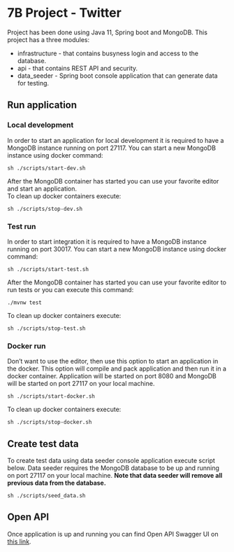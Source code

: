 # 7B Project - Twitter

Project has been done using Java 11, Spring boot and MongoDB. 
This project has a three modules:
- infrastructure - that contains busyness login and access to the database.
- api - that contains REST API and security.
- data_seeder - Spring boot console application that can generate data for testing.

## Run application

### Local development
In order to start an application for local development it is required to have a MongoDB instance running on port 27117. 
You can start a new MongoDB instance using docker command:

```shell
sh ./scripts/start-dev.sh
```

After the MongoDB container has started you can use your favorite editor and start an application.
<br/>
To clean up docker containers execute:

```shell
sh ./scripts/stop-dev.sh
```

### Test run
In order to start integration it is required to have a MongoDB instance running on port 30017.
You can start a new MongoDB instance using docker command:

```shell
sh ./scripts/start-test.sh
```

After the MongoDB container has started you can use your favorite editor to run tests or you can execute this command:

```shell
./mvnw test
```

To clean up docker containers execute:

```shell
sh ./scripts/stop-test.sh
```

### Docker run
Don’t want to use the editor, then use this option to start an application in the docker.
This option will compile and pack application and then run it in a docker container.
Application will be started on port 8080 and MongoDB will be started on port 27117 on your local machine.

```shell
sh ./scripts/start-docker.sh
```
To clean up docker containers execute:

```shell
sh ./scripts/stop-docker.sh
```

## Create test data
To create test data using data seeder console application execute script below. 
Data seeder requires the MongoDB database to be up and running on port 27117 on your local machine.
**Note that data seeder will remove all previous data from the database.**

```shell
sh ./scripts/seed_data.sh
```

## Open API

Once application is up and running you can find Open API Swagger UI on [this link](http://localhost:8080/swagger-ui.html).
